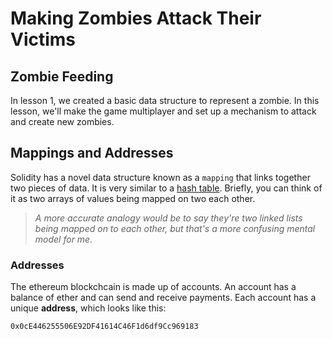 # Making Zombies Attack Their Victims

## Zombie Feeding

In lesson 1, we created a basic data structure to represent a zombie. In this lesson, we'll make the game multiplayer and set up a mechanism to attack and create new zombies. 

## Mappings and Addresses

Solidity has a novel data structure known as a `mapping` that links together two pieces of data. It is very similar to a [hash table](http://www.sparknotes.com/cs/searching/hashtables/section1/). Briefly, you can think of it as two arrays of values being mapped on two each other.

> *A more accurate analogy would be to say they're two linked lists being mapped on to each other, but that's a more confusing mental model for me.*

### Addresses 

The ethereum blockchcain is made up of accounts. An account has a balance of ether and can send and receive payments. Each account has a unique **address**, which looks like this:
```
0x0cE446255506E92DF41614C46F1d6df9Cc969183
```
